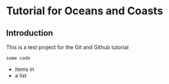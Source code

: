 # Tutorial for Oceans and Coasts

## Introduction

This is a test project for the Git and Github tutorial

```some code ```

- items in 
- a list



